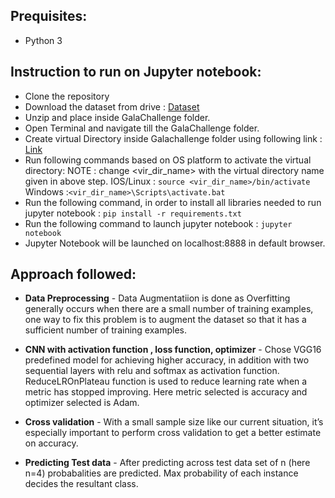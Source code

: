 ## Prequisites:
* Python 3

## Instruction to run on Jupyter notebook:

* Clone the repository 
* Download the dataset from drive : [Dataset](https://drive.google.com/uc?export=download&id=1Gob5xP0maMqV19YQnvw4_qziavsX6Wfl)
* Unzip and place inside GalaChallenge folder.
* Open Terminal and navigate till the GalaChallenge folder. 
* Create virtual Directory inside Galachallenge folder  using following link : [Link](https://docs.python.org/3/tutorial/venv.html)
* Run following commands based on OS platform to activate the virtual directory:
    NOTE : change <vir_dir_name> with the virtual directory name given in above step.
    IOS/Linux : ```source <vir_dir_name>/bin/activate```
    Windows :```<vir_dir_name>\Scripts\activate.bat```
* Run the following command, in order to install all libraries needed to run jupyter notebook :
    ```pip install -r requirements.txt ```
* Run the following command to launch jupyter notebook : ```jupyter notebook```
* Jupyter Notebook will be launched on localhost:8888 in default browser.
 


## Approach followed:

* __Data Preprocessing__ - Data Augmentatiion is done as Overfitting generally occurs when there are a small number of training examples, one way to fix this problem is to augment the dataset so that it has a sufficient number of training examples. 

* __CNN with activation function , loss function, optimizer__ - Chose VGG16 predefined model for achieving higher accuracy, in addition with two sequential layers with relu and softmax as activation function. ReduceLROnPlateau function is used to reduce learning rate when a metric has stopped improving. Here metric selected is accuracy and optimizer selected is Adam.


* __Cross validation__ - With a small sample size like our current situation, it’s especially important to perform cross validation to get a better estimate on accuracy. 

* __Predicting Test data__ - After predicting across test data set of n (here n=4) probabalities are predicted. Max probability of each instance decides the resultant class.


